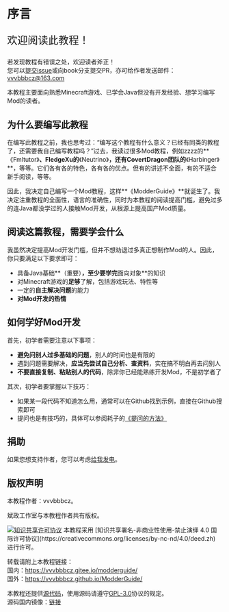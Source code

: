 # 序言

<p style="font-style: inherit;font: bolder;font-size: x-large;">
欢迎阅读此教程！
</p>

若发现教程有错误之处，欢迎读者斧正！  
您可以[提交issue](https://github.com/vvvbbbcz/ModderTutor/issues)或向book分支提交PR，亦可给作者发送邮件：[vvvbbbcz@163.com](mailto:vvvbbbcz@163.com)

本教程主要面向熟悉Minecraft游戏、已学会Java但没有开发经验、想学习编写Mod的读者。

## 为什么要编写此教程

在编写此教程之前，我也思考过：“编写这个教程有什么意义？已经有同类的教程了，还需要我自己编写教程吗？”过去，我读过很多Mod教程，例如zzzz的**《Fmltutor》**、FledgeXu的**《Neutrino》**，还有CovertDragon团队的**《Harbinger》**，等等。它们各有各的特色，各有各的优点。但有的讲述不全面，有的不适合新手阅读，等等。

因此，我决定自己编写一个Mod教程，这样**《ModderGuide》**就诞生了。我决定注重教程的全面性，语言的准确性，同时为本教程的阅读提高门槛，避免过多的连Java都没学过的人接触Mod开发，从根源上提高国产Mod质量。

## 阅读这篇教程，需要学会什么

我虽然决定提高Mod开发门槛，但并不想劝退过多真正想制作Mod的人。因此，你只要满足以下要求即可：

* 具备Java基础**（重要）**，至少要学完**面向对象**的知识
* 对Minecraft游戏的**足够**了解，包括游戏玩法、特性等
* 一定的**自主解决问题**的能力
* **对Mod开发的热情**

## 如何学好Mod开发

首先，初学者需要注意以下事项：

* **避免问别人过多基础的问题**，别人的时间也是有限的
* 遇到问题需要解决，**应当先尝试自己分析、查资料**，实在搞不明白再去问别人
* **不要直接复制、粘贴别人的代码**，除非你已经能熟练开发Mod，不是初学者了

其次，初学者要掌握以下技巧：

* 如果某一段代码不知道怎么用，通常可以在Github找到示例，直接在Github搜索即可
* 提问也是有技巧的，具体可以参阅耗子的[《提问的方法》](https://github.com/Mouse0w0/MinecraftDeveloperGuide#%E6%8F%90%E9%97%AE%E7%9A%84%E6%96%B9%E6%B3%95)

## 捐助

如果您想支持作者，您可以考虑[给我发电](https://afdian.net/@vvvbbbcz)。

## 版权声明

本教程作者：vvvbbbcz。

斌政工作室与本教程作者共有版权。

<a rel="license" href="https://creativecommons.org/licenses/by-nc-nd/4.0/deed.zh">
    <img alt="知识共享许可协议" style="border-width:0" src="https://i.creativecommons.org/l/by-nc-nd/4.0/88x31.png" /></a>  
本教程采用 [知识共享署名-非商业性使用-禁止演绎 4.0 国际许可协议](https://creativecommons.org/licenses/by-nc-nd/4.0/deed.zh) 进行许可。

转载请附上本教程链接：  
国内：https://vvvbbbcz.gitee.io/modderguide/  
国外：https://vvvbbbcz.github.io/ModderGuide/

本教程还提供[源代码](https://github.com/vvvbbbcz/ModderGuide/tree/master)，使用源码请遵守[GPL-3.0](https://github.com/vvvbbbcz/ModderGuide/blob/master/LICENSE)协议的规定。  
源码国内镜像：[链接](https://gitee.com/vvvbbbcz/ModderGuide/tree/master/)